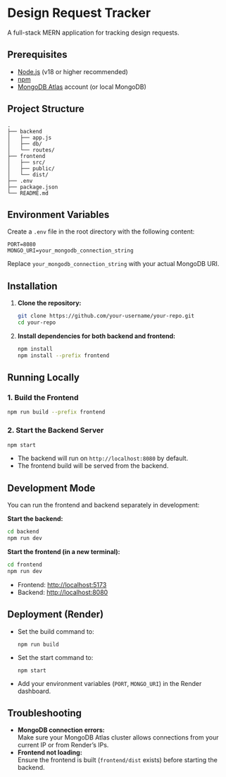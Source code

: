 # Design Request Tracker

A full-stack MERN application for tracking design requests.

## Prerequisites

- [Node.js](https://nodejs.org/) (v18 or higher recommended)
- [npm](https://www.npmjs.com/)
- [MongoDB Atlas](https://www.mongodb.com/cloud/atlas) account (or local MongoDB)

## Project Structure

```
.
├── backend
│   ├── app.js
│   ├── db/
│   └── routes/
├── frontend
│   ├── src/
│   ├── public/
│   └── dist/
├── .env
├── package.json
└── README.md
```

## Environment Variables

Create a `.env` file in the root directory with the following content:

```env
PORT=8080
MONGO_URI=your_mongodb_connection_string
```

Replace `your_mongodb_connection_string` with your actual MongoDB URI.

## Installation

1. **Clone the repository:**
   ```sh
   git clone https://github.com/your-username/your-repo.git
   cd your-repo
   ```

2. **Install dependencies for both backend and frontend:**
   ```sh
   npm install
   npm install --prefix frontend
   ```

## Running Locally

### 1. Build the Frontend

```sh
npm run build --prefix frontend
```

### 2. Start the Backend Server

```sh
npm start
```

- The backend will run on `http://localhost:8080` by default.
- The frontend build will be served from the backend.

## Development Mode

You can run the frontend and backend separately in development:

**Start the backend:**
```sh
cd backend
npm run dev
```

**Start the frontend (in a new terminal):**
```sh
cd frontend
npm run dev
```

- Frontend: [http://localhost:5173](http://localhost:5173)
- Backend: [http://localhost:8080](http://localhost:8080)

## Deployment (Render)

- Set the build command to:
  ```
  npm run build
  ```
- Set the start command to:
  ```
  npm start
  ```
- Add your environment variables (`PORT`, `MONGO_URI`) in the Render dashboard.

## Troubleshooting

- **MongoDB connection errors:**  
  Make sure your MongoDB Atlas cluster allows connections from your current IP or from Render’s IPs.
- **Frontend not loading:**  
  Ensure the frontend is built (`frontend/dist` exists) before starting the backend.
